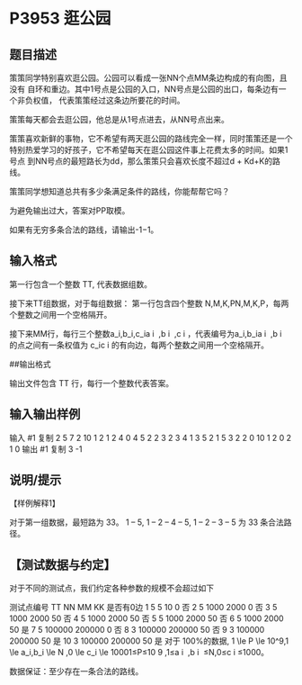 # P3953 逛公园

## 题目描述

策策同学特别喜欢逛公园。公园可以看成一张NN个点MM条边构成的有向图，且没有 自环和重边。其中1号点是公园的入口，NN号点是公园的出口，每条边有一个非负权值， 代表策策经过这条边所要花的时间。

策策每天都会去逛公园，他总是从1号点进去，从NN号点出来。

策策喜欢新鲜的事物，它不希望有两天逛公园的路线完全一样，同时策策还是一个 特别热爱学习的好孩子，它不希望每天在逛公园这件事上花费太多的时间。如果1号点 到NN号点的最短路长为dd，那么策策只会喜欢长度不超过d + Kd+K的路线。

策策同学想知道总共有多少条满足条件的路线，你能帮帮它吗？

为避免输出过大，答案对PP取模。

如果有无穷多条合法的路线，请输出-1−1。

## 输入格式

第一行包含一个整数 TT, 代表数据组数。

接下来TT组数据，对于每组数据： 第一行包含四个整数 N,M,K,PN,M,K,P，每两个整数之间用一个空格隔开。

接下来MM行，每行三个整数a_i,b_i,c_ia 
i
​	 ,b 
i
​	 ,c 
i
​	 ，代表编号为a_i,b_ia 
i
​	 ,b 
i
​	 的点之间有一条权值为 c_ic 
i
​	 的有向边，每两个整数之间用一个空格隔开。

##输出格式

输出文件包含 TT 行，每行一个整数代表答案。

## 输入输出样例

输入 #1 复制
2
5 7 2 10
1 2 1
2 4 0
4 5 2
2 3 2
3 4 1
3 5 2
1 5 3
2 2 0 10
1 2 0
2 1 0
输出 #1 复制
3
-1

## 说明/提示
【样例解释1】

对于第一组数据，最短路为 33。 1 – 5, 1 – 2 – 4 – 5, 1 – 2 – 3 – 5 为 33 条合法路径。

## 【测试数据与约定】

对于不同的测试点，我们约定各种参数的规模不会超过如下

测试点编号	TT	NN	MM	KK	是否有0边
1	5	5	10	0	否
2	5	1000	2000	0	否
3	5	1000	2000	50	否
4	5	1000	2000	50	否
5	5	1000	2000	50	否
6	5	1000	2000	50	是
7	5	100000	200000	0	否
8	3	100000	200000	50	否
9	3	100000	200000	50	是
10	3	100000	200000	50	是
对于 100%的数据, 1 \le P \le 10^9,1 \le a_i,b_i \le N ,0 \le c_i \le 10001≤P≤10 
9
 ,1≤a 
i
​	 ,b 
i
​	 ≤N,0≤c 
i
​	 ≤1000。

数据保证：至少存在一条合法的路线。